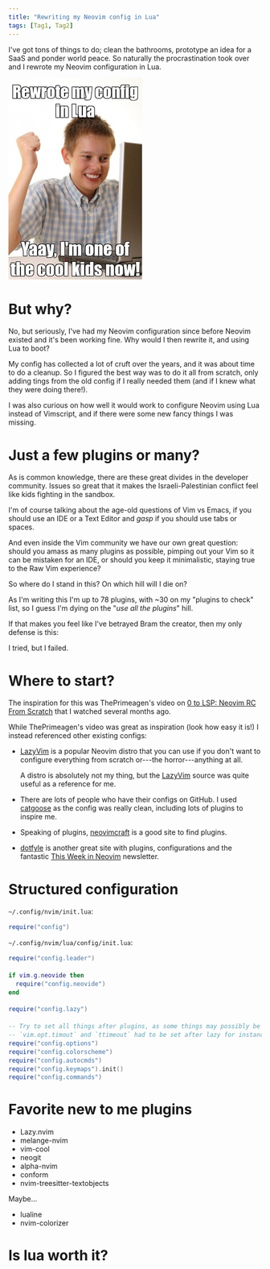 ```yaml
---
title: "Rewriting my Neovim config in Lua"
tags: [Tag1, Tag2]
---
```


I've got tons of things to do; clean the bathrooms, prototype an idea for a SaaS and ponder world peace.
So naturally the procrastination took over and I rewrote my Neovim configuration in Lua.

![](/images/cool_kids_lua.jpg)


# But why?

No, but seriously, I've had my Neovim configuration since before Neovim existed and it's been working fine.
Why would I then rewrite it, and using Lua to boot?

My config has collected a lot of cruft over the years, and it was about time to do a cleanup.
So I figured the best way was to do it all from scratch, only adding tings from the old config if I really needed them (and if I knew what they were doing there!).

I was also curious on how well it would work to configure Neovim using Lua instead of Vimscript, and if there were some new fancy things I was missing.


# Just a few plugins or many?

As is common knowledge, there are these great divides in the developer community.
Issues so great that it makes the Israeli-Palestinian conflict feel like kids fighting in the sandbox.

I'm of course talking about the age-old questions of Vim vs Emacs, if you should use an IDE or a Text Editor and *gasp* if you should use tabs or spaces.

And even inside the Vim community we have our own great question:
should you amass as many plugins as possible, pimping out your Vim so it can be mistaken for an IDE, 
or should you keep it minimalistic, staying true to the Raw Vim experience?

So where do I stand in this?
On which hill will I die on?

As I'm writing this I'm up to 78 plugins, with ~30 on my "plugins to check" list, so I guess I'm dying on the "*use all the plugins*" hill.

If that makes you feel like I've betrayed Bram the creator, then my only defense is this:

I tried, but I failed.


# Where to start?

The inspiration for this was ThePrimeagen's video on [0 to LSP: Neovim RC From Scratch][primeagen] that I watched several months ago.

While ThePrimeagen's video was great as inspiration (look how easy it is!) I instead referenced other existing configs:

- [LazyVim][] is a popular Neovim distro that you can use if you don't want to configure everything from scratch or---the horror---anything at all.

  A distro is absolutely not my thing, but the [LazyVim][] source was quite useful as a reference for me.

- There are lots of people who have their configs on GitHub.
  I used [catgoose][] as the config was really clean, including lots of plugins to inspire me.

- Speaking of plugins, [neovimcraft][] is a good site to find plugins.

- [dotfyle][] is another great site with plugins, configurations and the fantastic [This Week in Neovim][] newsletter.

[catgoose]: https://github.com/catgoose/nvim
[primeagen]: https://www.youtube.com/watch?v=w7i4amO_zaE
[primeagen_init]: https://github.com/ThePrimeagen/init.lua
[neovimcraft]: https://neovimcraft.com/
[LazyVim]: https://github.com/LazyVim/LazyVim/tree/main
[dotfyle]: https://dotfyle.com/
[This week in Neovim]: https://dotfyle.com/this-week-in-neovim


# Structured configuration

`~/.config/nvim/init.lua`:

```lua
require("config")
```

`~/.config/nvim/lua/config/init.lua`:

```lua
require("config.leader")

if vim.g.neovide then
  require("config.neovide")
end

require("config.lazy")

-- Try to set all things after plugins, as some things may possibly be overwritten.
-- `vim.opt.timout` and `ttimeout` had to be set after lazy for instance.
require("config.options")
require("config.colorscheme")
require("config.autocmds")
require("config.keymaps").init()
require("config.commands")
```


# Favorite new to me plugins

- Lazy.nvim
- melange-nvim
- vim-cool
- neogit
- alpha-nvim
- conform
- nvim-treesitter-textobjects

Maybe...

- lualine
- nvim-colorizer


# Is lua worth it?



